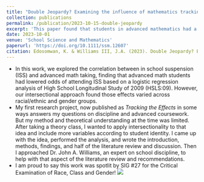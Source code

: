 ```yaml
---
title: "Double Jeopardy? Examining the influence of mathematics tracking on in-school suspensions through an intersectionality framework"
collection: publications
permalink: /publication/2023-10-15-double-jeopardy
excerpt: 'This paper found that students in advanced mathematics had a lower likelihood of experiencing in school suspension, suggesting a potential protective association with rigorous mathematics and discipline.'
date: 2023-10-01
venue: 'School Science and Mathematics'
paperurl: 'https://doi.org/10.1111/ssm.12607'
citation: Edosomwan, K. & Williams III, J.A. (2023). Double Jeopardy? Examining the influence of mathematics tracking on in-school suspensions through an intersectionality framework. <i>School Science and Mathematics, 1258</i>(2), 72-84. <a href="https://doi.org/10.1111/ssm.12607">https://doi.org/10.1111/ssm.12607</a>
---
```


- In this work, we explored the correlation between in school suspension (ISS) and advanced math taking, finding that advanced math students had lowered odds of attending ISS based on a logistic regression analysis of High School Longitudinal Study of 2009 (HSLS:09). However, our intersectional approach found those effects varied across racial/ethnic and gender groups.
- My first research project, now published as *Tracking the Effects* in some ways answers my questions on discipline and advanced coursework. But my method and theoretical understanding at the time was limited. After taking a theory class, I wanted to apply intersectionality to that idea and include more variables according to student identity. I came up with the idea, performed the analysis, and wrote the introduction, methods, findings, and half of the literature review and discussion. Then I approached Dr. John A. Williams, an expert on school discipline, to help with that aspect of the literature review and recommendations.
- I am proud to say this work was spotlit by SIG #27 for the Critical Examination of Race, Class and Gender!
![](https://github.com/kedosomwan/kedosomwan.github.io/assets/172934087/14dc9af4-02ea-4d0d-ba31-795a479e68dc)